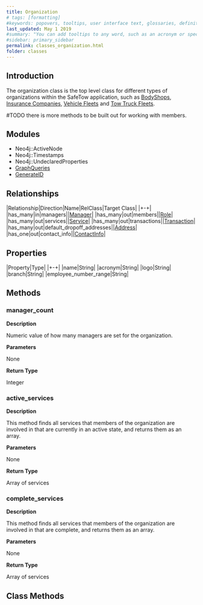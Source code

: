 ```yaml
---
title: Organization
# tags: [formatting]
#keywords: popovers, tooltips, user interface text, glossaries, definitions
last_updated: May 1 2019
#summary: "You can add tooltips to any word, such as an acronym or specialized term. Tooltips work well for glossary definitions, because you don't have to keep repeating the definition, nor do you assume the reader already knows the word's meaning."
#sidebar: primary_sidebar
permalink: classes_organization.html
folder: classes
---
```


## Introduction

The organization class is the top level class for different types of organizations within the SafeTow application, such as [BodyShops](/classes_body_shop), [Insurance Companies](/classes_insurance_company), [Vehicle Fleets](/classes_vehicle_fleet) and [Tow Truck Fleets](/classes_tow_truck_fleet).

\#TODO there is more methods to be built out for working with members.

## Modules

* Neo4j::ActiveNode
* Neo4j::Timestamps
* Neo4j::UndeclaredProperties
* [GraphQueries](/modules_graph_queries.html)
* [GenerateID](/modules_graph_queries.html)

## Relationships

|Relationship|Direction|Name|RelClass|Target Class|
|+-+|
|has_many|in|managers||[Manager](/classes_manager)|
|has_many|out|members||[Role](/classes_role)|
|has_many|out|services||[Service](/classes_service)|
|has_many|out|transactions||[Transaction](/classes_transaction)|
|has_many|out|default_dropoff_addresses||[Address](/classes_address)|
|has_one|out|contact_info||[ContactInfo](/classes_contact_info)|

## Properties

|Property|Type|
|+-+|
|name|String|
|acronym|String|
|logo|String|
|branch|String|
|employee_number_range|String|

## Methods

### manager_count

__Description__

Numeric value of how many managers are set for the organization.

__Parameters__

None

__Return Type__

Integer

### active_services

__Description__

This method finds all services that members of the organization are involved in that are currently in an active state, and returns them as an array.

__Parameters__

None

__Return Type__

Array of services

### complete_services

__Description__

This method finds all services that members of the organization are involved in that are complete, and returns them as an array.

__Parameters__

None

__Return Type__

Array of services

## Class Methods
